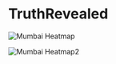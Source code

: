# TruthRevealed

![Mumbai Heatmap](https://github.com/InternityFoundation/TruthRevealed/blob/master/mumbai_heatmap.JPG)

![Mumbai Heatmap2](https://github.com/InternityFoundation/TruthRevealed/blob/master/mumbai_heatmap_2.JPG)
